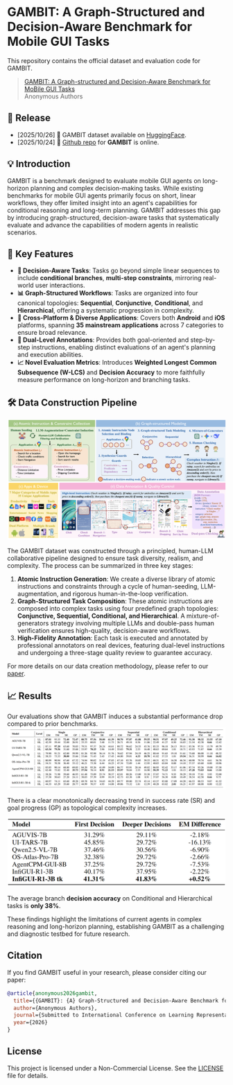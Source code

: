 # GAMBIT: A Graph-Structured and Decision-Aware Benchmark for Mobile GUI Tasks

This repository contains the official dataset and evaluation code for GAMBIT.

> [GAMBIT: A Graph-structured and Decision-Aware Benchmark for MoBile GUI Tasks](https://openreview.net/pdf?id=MDxLNScqiK)  
> Anonymous Authors

## 🧭 Release
- [2025/10/26] 🤗 GAMBIT dataset available on [HuggingFace](https://huggingface.co/datasets/melonthrower12138/GAMBIT).
- [2025/10/24] 🎉 [Github repo](https://github.com/melonthrower/GAMBIT/tree/master) for **GAMBIT** is online.

## 💡 Introduction
GAMBIT is a benchmark designed to evaluate mobile GUI agents on long-horizon planning and complex decision-making tasks. While existing benchmarks for mobile GUI agents primarily focus on short, linear workflows, they offer limited insight into an agent's capabilities for conditional reasoning and long-term planning. GAMBIT addresses this gap by introducing graph-structured, decision-aware tasks that systematically evaluate and advance the capabilities of modern agents in realistic scenarios.

## 📖 Key Features

*   **🧠 Decision-Aware Tasks**: Tasks go beyond simple linear sequences to include **conditional branches**, **multi-step constraints**, mirroring real-world user interactions.
*   **📊 Graph-Structured Workflows**: Tasks are organized into four canonical topologies: **Sequential**, **Conjunctive**, **Conditional**, and **Hierarchical**, offering a systematic progression in complexity.
*   **📱 Cross-Platform & Diverse Applications**: Covers both **Android** and **iOS** platforms, spanning **35 mainstream applications** across 7 categories to ensure broad relevance.
*   **📝 Dual-Level Annotations**: Provides both goal-oriented and step-by-step instructions, enabling distinct evaluations of an agent's planning and execution abilities.
*   **📈 Novel Evaluation Metrics**: Introduces **Weighted Longest Common Subsequence (W-LCS)** and **Decision Accuracy** to more faithfully measure performance on long-horizon and branching tasks.


## 🛠️ Data Construction Pipeline

![GAMBIT Construction Pipeline](./assets/construction%20pipeline.png)

The GAMBIT dataset was constructed through a principled, human-LLM collaborative pipeline designed to ensure task diversity, realism, and complexity. The process can be summarized in three key stages:

1.  **Atomic Instruction Generation**: We create a diverse library of atomic instructions and constraints through a cycle of human-seeding, LLM-augmentation, and rigorous human-in-the-loop verification.
2.  **Graph-Structured Task Composition**: These atomic instructions are composed into complex tasks using four predefined graph topologies: **Conjunctive, Sequential, Conditional, and Hierarchical**. A mixture-of-generators strategy involving multiple LLMs and double-pass human verification ensures high-quality, decision-aware workflows.
3.  **High-Fidelity Annotation**: Each task is executed and annotated by professional annotators on real devices, featuring dual-level instructions and undergoing a three-stage quality review to guarantee accuracy.

For more details on our data creation methodology, please refer to our [paper](https://openreview.net/pdf?id=MDxLNScqiK).


## 📈 Results

Our evaluations show that GAMBIT induces a substantial performance drop compared to prior benchmarks.
![main_results](assets/main_results.png)

There is a clear monotonically decreasing trend in success rate (SR) and goal progress (GP) as topological complexity increases.

![Decision Accuracy Results](./assets/table_3_decision_accuracy.png)

The average branch **decision accuracy** on Conditional and Hierarchical tasks is **only 38%**.

These findings highlight the limitations of current agents in complex reasoning and long-horizon planning, establishing GAMBIT as a challenging and diagnostic testbed for future research.


## Citation

If you find GAMBIT useful in your research, please consider citing our paper:

```bibtex
@article{anonymous2026gambit,
  title={{GAMBIT}: {A} Graph-Structured and Decision-Aware Benchmark for Mobile {GUI} Tasks},
  author={Anonymous Authors},
  journal={Submitted to International Conference on Learning Representations (ICLR)},
  year={2026}
}
```

## License

This project is licensed under a Non-Commercial License. See the [LICENSE](LICENSE) file for details.
